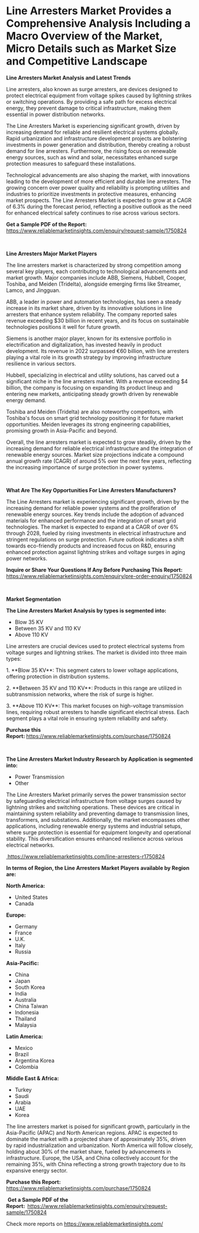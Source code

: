 <p><h1>Line Arresters Market Provides a Comprehensive Analysis Including a Macro Overview of the Market, Micro Details such as Market Size and Competitive Landscape</h1></p><p><strong>Line Arresters Market Analysis and Latest Trends</strong></p>
<p><p>Line arresters, also known as surge arresters, are devices designed to protect electrical equipment from voltage spikes caused by lightning strikes or switching operations. By providing a safe path for excess electrical energy, they prevent damage to critical infrastructure, making them essential in power distribution networks.</p><p>The Line Arresters Market is experiencing significant growth, driven by increasing demand for reliable and resilient electrical systems globally. Rapid urbanization and infrastructure development projects are bolstering investments in power generation and distribution, thereby creating a robust demand for line arresters. Furthermore, the rising focus on renewable energy sources, such as wind and solar, necessitates enhanced surge protection measures to safeguard these installations.</p><p>Technological advancements are also shaping the market, with innovations leading to the development of more efficient and durable line arresters. The growing concern over power quality and reliability is prompting utilities and industries to prioritize investments in protective measures, enhancing market prospects. The Line Arresters Market is expected to grow at a CAGR of 6.3% during the forecast period, reflecting a positive outlook as the need for enhanced electrical safety continues to rise across various sectors.</p></p>
<p><strong>Get a Sample PDF of the Report:&nbsp;</strong> <a href="https://www.reliablemarketinsights.com/enquiry/request-sample/1750824?utm_campaign=3295&utm_medium=2&utm_source=Github&utm_content=ia&utm_term=07042025&utm_id=line-arresters">https://www.reliablemarketinsights.com/enquiry/request-sample/1750824</a></p>
<p>&nbsp;</p>
<p><strong>Line Arresters Major Market Players</strong></p>
<p><p>The line arresters market is characterized by strong competition among several key players, each contributing to technological advancements and market growth. Major companies include ABB, Siemens, Hubbell, Cooper, Toshiba, and Meiden (Tridelta), alongside emerging firms like Streamer, Lamco, and Jingguan.</p><p>ABB, a leader in power and automation technologies, has seen a steady increase in its market share, driven by its innovative solutions in line arresters that enhance system reliability. The company reported sales revenue exceeding $30 billion in recent years, and its focus on sustainable technologies positions it well for future growth.</p><p>Siemens is another major player, known for its extensive portfolio in electrification and digitalization, has invested heavily in product development. Its revenue in 2022 surpassed €60 billion, with line arresters playing a vital role in its growth strategy by improving infrastructure resilience in various sectors.</p><p>Hubbell, specializing in electrical and utility solutions, has carved out a significant niche in the line arresters market. With a revenue exceeding $4 billion, the company is focusing on expanding its product lineup and entering new markets, anticipating steady growth driven by renewable energy demand.</p><p>Toshiba and Meiden (Tridelta) are also noteworthy competitors, with Toshiba's focus on smart grid technology positioning it for future market opportunities. Meiden leverages its strong engineering capabilities, promising growth in Asia-Pacific and beyond.</p><p>Overall, the line arresters market is expected to grow steadily, driven by the increasing demand for reliable electrical infrastructure and the integration of renewable energy sources. Market size projections indicate a compound annual growth rate (CAGR) of around 5% over the next few years, reflecting the increasing importance of surge protection in power systems.</p></p>
<p>&nbsp;</p>
<p><strong>What Are The Key Opportunities For Line Arresters Manufacturers?</strong></p>
<p><p>The Line Arresters market is experiencing significant growth, driven by the increasing demand for reliable power systems and the proliferation of renewable energy sources. Key trends include the adoption of advanced materials for enhanced performance and the integration of smart grid technologies. The market is expected to expand at a CAGR of over 6% through 2028, fueled by rising investments in electrical infrastructure and stringent regulations on surge protection. Future outlook indicates a shift towards eco-friendly products and increased focus on R&D, ensuring enhanced protection against lightning strikes and voltage surges in aging power networks.</p></p>
<p><strong>Inquire or Share Your Questions If Any Before Purchasing This Report:</strong> <a href="https://www.reliablemarketinsights.com/enquiry/pre-order-enquiry/1750824?utm_campaign=3295&utm_medium=2&utm_source=Github&utm_content=ia&utm_term=07042025&utm_id=line-arresters">https://www.reliablemarketinsights.com/enquiry/pre-order-enquiry/1750824</a></p>
<p>&nbsp;</p>
<p><strong>Market Segmentation</strong></p>
<p><strong>The Line Arresters Market Analysis by types is segmented into:</strong></p>
<p><ul><li>Blow 35 KV</li><li>Between 35 KV and 110 KV</li><li>Above 110 KV</li></ul></p>
<p><p>Line arresters are crucial devices used to protect electrical systems from voltage surges and lightning strikes. The market is divided into three main types: </p><p>1. **Blow 35 KV**: This segment caters to lower voltage applications, offering protection in distribution systems.</p><p>   </p><p>2. **Between 35 KV and 110 KV**: Products in this range are utilized in subtransmission networks, where the risk of surge is higher.</p><p>3. **Above 110 KV**: This market focuses on high-voltage transmission lines, requiring robust arresters to handle significant electrical stress. Each segment plays a vital role in ensuring system reliability and safety.</p></p>
<p><strong>Purchase this Report:&nbsp;</strong><a href="https://www.reliablemarketinsights.com/purchase/1750824?utm_campaign=3295&utm_medium=2&utm_source=Github&utm_content=ia&utm_term=07042025&utm_id=line-arresters">https://www.reliablemarketinsights.com/purchase/1750824</a></p>
<p>&nbsp;</p>
<p><strong>The Line Arresters Market Industry Research by Application is segmented into:</strong></p>
<p><ul><li>Power Transmission</li><li>Other</li></ul></p>
<p><p>The Line Arresters Market primarily serves the power transmission sector by safeguarding electrical infrastructure from voltage surges caused by lightning strikes and switching operations. These devices are critical in maintaining system reliability and preventing damage to transmission lines, transformers, and substations. Additionally, the market encompasses other applications, including renewable energy systems and industrial setups, where surge protection is essential for equipment longevity and operational stability. This diversification ensures enhanced resilience across various electrical networks.</p></p>
<p><a href="https://www.reliablemarketinsights.com/line-arresters-r1750824?utm_campaign=3295&utm_medium=2&utm_source=Github&utm_content=ia&utm_term=07042025&utm_id=line-arresters">&nbsp;https://www.reliablemarketinsights.com/line-arresters-r1750824</a></p>
<p><strong>In terms of Region, the Line Arresters Market Players available by Region are:</strong></p>
<p>
    <p> <strong> North America: </strong>
        <ul>
            <li>United States</li>
            <li>Canada</li>
        </ul>
        </p> 
    <p> <strong> Europe: </strong>
        <ul>
            <li>Germany</li>
            <li>France</li>
            <li>U.K.</li>
            <li>Italy</li>
            <li>Russia</li>
        </ul>
        </p> 
    <p> <strong> Asia-Pacific: </strong>
        <ul>
            <li>China</li>
            <li>Japan</li>
            <li>South Korea</li>
            <li>India</li>
            <li>Australia</li>
            <li>China Taiwan</li>
            <li>Indonesia</li>
            <li>Thailand</li>
            <li>Malaysia</li>
        </ul>
        </p> 
    <p> <strong> Latin America: </strong>
        <ul>
            <li>Mexico</li>
            <li>Brazil</li>
            <li>Argentina Korea</li>
            <li>Colombia</li>
        </ul>
        </p> 
    <p> <strong> Middle East & Africa: </strong>
        <ul>
            <li>Turkey</li>
            <li>Saudi</li>
            <li>Arabia</li>
            <li>UAE</li>
            <li>Korea</li>
        </ul>
    </p>
    </p>
<p><p>The line arresters market is poised for significant growth, particularly in the Asia-Pacific (APAC) and North American regions. APAC is expected to dominate the market with a projected share of approximately 35%, driven by rapid industrialization and urbanization. North America will follow closely, holding about 30% of the market share, fueled by advancements in infrastructure. Europe, the USA, and China collectively account for the remaining 35%, with China reflecting a strong growth trajectory due to its expansive energy sector.</p></p>
<p><strong>Purchase this Report: </strong><a href="https://www.reliablemarketinsights.com/purchase/1750824?utm_campaign=3295&utm_medium=2&utm_source=Github&utm_content=ia&utm_term=07042025&utm_id=line-arresters">https://www.reliablemarketinsights.com/purchase/1750824</a></p>
<p>&nbsp;<strong>Get a Sample PDF of the Report:&nbsp;&nbsp;</strong><a href="https://www.reliablemarketinsights.com/enquiry/request-sample/1750824?utm_campaign=3295&utm_medium=2&utm_source=Github&utm_content=ia&utm_term=07042025&utm_id=line-arresters">https://www.reliablemarketinsights.com/enquiry/request-sample/1750824</a></p>
<p><strong></strong></p>
<p>Check more reports on <a href="https://www.reliablemarketinsights.com/?utm_campaign=3295&utm_medium=2&utm_source=Github&utm_content=ia&utm_term=07042025&utm_id=line-arresters">https://www.reliablemarketinsights.com/</a></p>
